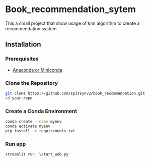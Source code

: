 # Book_recommendation_sytem

This a small project that show usage of knn algorithm to create a recommendation system

## Installation

### Prerequisites

- [Anaconda or Miniconda](https://docs.conda.io/projects/conda/en/latest/user-guide/install/index.html)

### Clone the Repository

```bash
git clone https://github.com/spitsynv2/book_recommendation.git
cd your-repo
```

### Create a Conda Environment

```bash
conda create --name myenv
conda activate myenv
pip install -r requirements.txt
```

### Run app
```bash
streamlit run .\start_web.py
```
